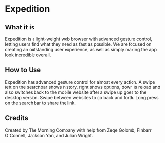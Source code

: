 
# Expedition

## What it is

Expedition is a light-weight web browser with advanced gesture control, letting users find what they need as fast as possible. We are focused on creating an outstanding user experience, as well as simply making the app look incredible overall.


## How to Use

Expedition has advanced gesture control for almost every action. A swipe left on the searchbar shows history, right shows options, down is reload and also switches back to the mobile website after a swipe up goes to the desktop version. Swipe between websites to go back and forth. Long press on the search bar to share the link.

## Credits

Created by The Morning Company with help from Zeqe Golomb, Finbarr O'Connell, Jackson Yan, and Julian Wright.
